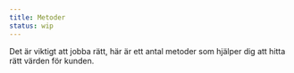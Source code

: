 ```yaml
---
title: Metoder
status: wip
---
```


Det är viktigt att jobba rätt, här är ett antal metoder som hjälper dig att hitta rätt värden för kunden.

